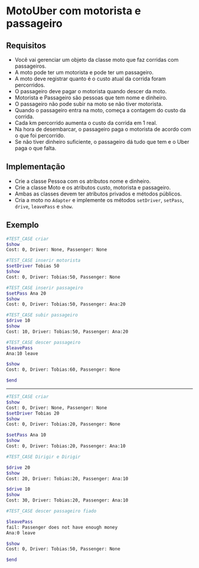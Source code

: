 # MotoUber com motorista e passageiro

## Requisitos

- Você vai gerenciar um objeto da classe moto que faz corridas com passageiros.
- A moto pode ter um motorista e pode ter um passageiro.
- A moto deve registrar quanto é o custo atual da corrida foram percorridos.
- O passageiro deve pagar o motorista quando descer da moto.
- Motorista e Passageiro são pessoas que tem nome e dinheiro.
- O passageiro não pode subir na moto se não tiver motorista.
- Quando o passageiro entra na moto, começa a contagem do custo da corrida.
- Cada km percorrido aumenta o custo da corrida em 1 real.
- Na hora de desembarcar, o passageiro paga o motorista de acordo com o que foi percorrido.
- Se não tiver dinheiro suficiente, o passageiro dá tudo que tem e o Uber paga o que falta.

## Implementação

- Crie a classe Pessoa com os atributos nome e dinheiro.
- Crie a classe Moto e os atributos custo, motorista e passageiro.
- Ambas as classes devem ter atributos privados e métodos públicos.
- Cria a moto no `Adapter` e implemente os métodos `setDriver`, `setPass`, `drive`, `leavePass` e `show`.

## Exemplo

```bash
#TEST_CASE criar
$show
Cost: 0, Driver: None, Passenger: None

#TEST_CASE inserir motorista
$setDriver Tobias 50
$show
Cost: 0, Driver: Tobias:50, Passenger: None

#TEST_CASE inserir passageiro
$setPass Ana 20
$show
Cost: 0, Driver: Tobias:50, Passenger: Ana:20

#TEST_CASE subir passageiro
$drive 10
$show
Cost: 10, Driver: Tobias:50, Passenger: Ana:20

#TEST_CASE descer passageiro
$leavePass
Ana:10 leave

$show
Cost: 0, Driver: Tobias:60, Passenger: None

$end
```

---

```bash
#TEST_CASE criar
$show
Cost: 0, Driver: None, Passenger: None
$setDriver Tobias 20
$show
Cost: 0, Driver: Tobias:20, Passenger: None

$setPass Ana 10
$show
Cost: 0, Driver: Tobias:20, Passenger: Ana:10

#TEST_CASE Dirigir e Dirigir

$drive 20
$show
Cost: 20, Driver: Tobias:20, Passenger: Ana:10

$drive 10
$show
Cost: 30, Driver: Tobias:20, Passenger: Ana:10

#TEST_CASE descer passageiro fiado

$leavePass
fail: Passenger does not have enough money
Ana:0 leave

$show
Cost: 0, Driver: Tobias:50, Passenger: None

$end
```
